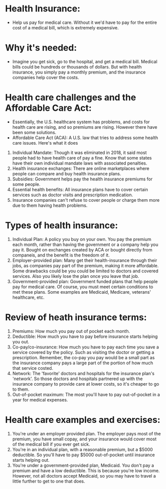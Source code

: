 # Health Insurance:
- Help us pay for medical care. Without it we'd have to pay for the entire cost of a medical bill, which is extremely expensive. 

# Why it's needed:
- Imagine you get sick, go to the hospital, and get a medical bill. Medical bills could be hundreds or thousands of dollars. But with health insurance, you simply pay a monthly premium, and the insurance companies help cover the costs.

# Health care challenges and the Affordable Care Act:
- Essentially, the U.S. healthcare system has problems, and costs for health care are rising, and so premiums are rising. However there have been some solutions.
- Affordable Care Act (ACA): A U.S. law that tries to address some health care issues. Here's what it does
1. Individual Mandate: Though it was eliminated in 2018, it said most people had to have health care of pay a fine. Know that some states have their own individual mandate laws with associated penalties.
2. Health insurance exchanges: There are online marketplaces where people can compare and buy health insurance plans.
3. Subsidies: Government helps pay the health insurance premiums for some people.
4. Essential health benefits: All insurance plans have to cover certain services such as doctor visits and prescription medication.
5. Insurance companies can't refuse to cover people or charge them more due to them having health problems.

# Types of health insurance: 

1. Individual Plan: A policy you buy on your own. You pay the premium each month, rather than having the government or a company help you pay it. Bought on exchanges created by ACA or bought directly from companeis, and the benefit is the freedom of it.
2. Employer-provided plan: Many get their health-insurance through their jobs, as companies pay part of the premium, making it more affordable. Some drawbacks could be you could be limited to doctors and covered services. Also you likely lose the plan once you leave that job.
3. Government-provided plan: Government funded plans that help people pay for medical care. Of course, you must meet certain conditions to met these plans. Some examples are Medicaid, Medicare, veterans' healthcare, etc.

# Review of heath insurance terms:
1. Premiums: How much you pay out of pocket each month.
2. Deductible: How much you have to pay before insurance starts helping you out.
3. Co-pay/co-insurance: How much you have to pay each time you save a service covered by the policy. Such as visiting the doctor or getting a prescription. Remember, the co-pay you pay would be a small part as the insurance company pays a large part of the portion of how much that service costed.
4. Network: The 'favorite' doctors and hospitals for the insurance plan's 'network'. So those doctors and hospitals partnered up with the insurance company to provide care at lower costs, so it's cheaper to go to them.
5. Out-of-pocket maximum: The most you'll have to pay out-of-pocket in a year for medical expenses.


# Health care examples and exercises:
1. You're under an employer provided plan. The employer pays most of the premium, you have small copay, and your insurance would cover most of the medical bill if you ever get sick.
2. You're in an individual plan, with a reasonable premium, but a $5000 deductible. So you'll have to pay $5000 out-of-pocket until insurance starts helping out.
3. You're under a government-provided plan, Medicaid. You don't pay a premium and have a low deductible. This is because you're low income. However, not all doctors accept Medicaid, so you may have to travel a little further to get to one that does.